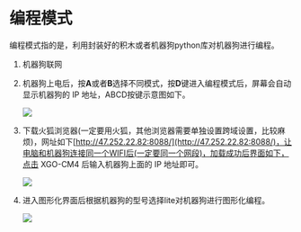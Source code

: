 ﻿---
sidebar_position: 4
sidebar_label: 编程模式
---

# 编程模式

编程模式指的是，利用封装好的积木或者机器狗python库对机器狗进行编程。

1. 机器狗联网

2. 机器狗上电后，按**A**或者**B**选择不同模式，按**D**键进入编程模式后，屏幕会自动显示机器狗的 IP 地址，ABCD按键示意图如下。

   ![](https://wiki-media-ef.oss-cn-hongkong.aliyuncs.com/docs/pico/cm4-xgo-robot-kit/images/cm4-xgo-program-01.png)

3. 下载火狐浏览器(一定要用火狐，其他浏览器需要单独设置跨域设置，比较麻烦)，网址如下[http://47.252.22.82:8088/](http://47.252.22.82:8088/)，让电脑和机器狗连接同一个WIFI后(一定要同一个网段)，加载成功后界面如下，点击 XGO-CM4 后输入机器狗上面的 IP 地址即可。

   ![](https://wiki-media-ef.oss-cn-hongkong.aliyuncs.com/docs/pico/cm4-xgo-robot-kit/images/cm4-xgo-program-02.png)



4. 进入图形化界面后根据机器狗的型号选择lite对机器狗进行图形化编程。

   ![](https://wiki-media-ef.oss-cn-hongkong.aliyuncs.com/docs/pico/cm4-xgo-robot-kit/images/cm4-xgo-program-03.png)

